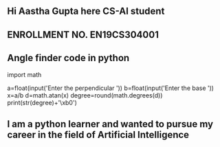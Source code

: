 ## Hi Aastha Gupta here CS-AI student
## ENROLLMENT NO. EN19CS304001
## Angle finder code in python
import math

a=float(input('Enter the perpendicular '))
b=float(input('Enter the base '))
x=a/b
d=math.atan(x)
degree=round(math.degrees(d))
print(str(degree)+'\xb0')
## I am a python learner and wanted to pursue my career in the field of Artificial Intelligence
